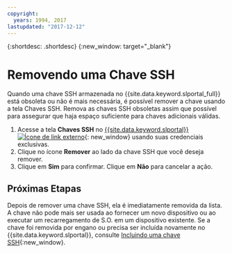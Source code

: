 ```yaml
---
copyright:
  years: 1994, 2017
lastupdated: "2017-12-12"
---
```


{:shortdesc: .shortdesc}
{:new_window: target="_blank"}

# Removendo uma Chave SSH

Quando uma chave SSH armazenada no {{site.data.keyword.slportal_full}} está obsoleta ou não é mais necessária, é possível remover a chave usando a tela Chaves SSH. Remova as chaves SSH obsoletas assim que possível para assegurar que haja espaço suficiente para chaves adicionais válidas.

1. Acesse a tela **Chaves SSH** no [{{site.data.keyword.slportal}} ![Ícone de link externo](../../icons/launch-glyph.svg "Ícone de link externo")](https://control.softlayer.com/){: new_window} usando suas credenciais exclusivas.
2. Clique no ícone **Remover** ao lado da chave SSH que você deseja remover.
3. Clique em **Sim** para confirmar. Clique em **Não** para cancelar a ação.

## Próximas Etapas

Depois de remover uma chave SSH, ela é imediatamente removida da lista. A chave não pode mais ser usada ao fornecer um novo dispositivo ou ao executar um recarregamento de S.O. em um dispositivo existente. Se a chave foi removida por engano ou precisa ser incluída novamente no {{site.data.keyword.slportal}}, consulte [Incluindo uma chave
SSH](add-ssh-key.html){:new_window}.

